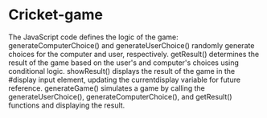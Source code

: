 # Cricket-game
The JavaScript code defines the logic of the game:
generateComputerChoice() and generateUserChoice() randomly generate choices for the computer and user, respectively.
getResult() determines the result of the game based on the user's and computer's choices using conditional logic.
showResult() displays the result of the game in the #display input element, updating the currentdisplay variable for future reference.
generateGame() simulates a game by calling the generateUserChoice(), generateComputerChoice(), and getResult() functions and displaying the result.


